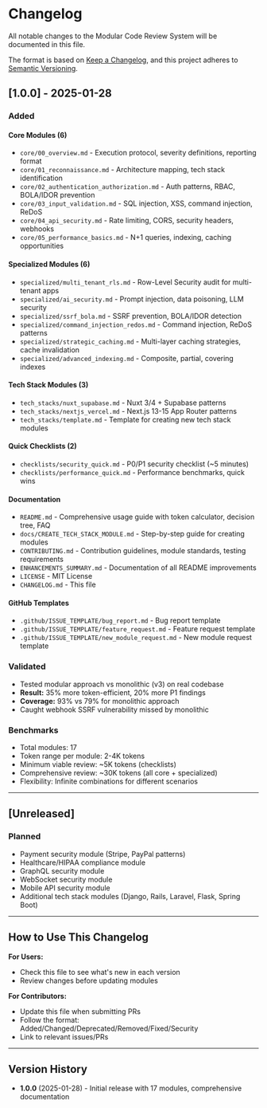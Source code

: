 # Changelog

All notable changes to the Modular Code Review System will be documented in this file.

The format is based on [Keep a Changelog](https://keepachangelog.com/en/1.0.0/),
and this project adheres to [Semantic Versioning](https://semver.org/spec/v2.0.0.html).

## [1.0.0] - 2025-01-28

### Added

#### Core Modules (6)
- `core/00_overview.md` - Execution protocol, severity definitions, reporting format
- `core/01_reconnaissance.md` - Architecture mapping, tech stack identification
- `core/02_authentication_authorization.md` - Auth patterns, RBAC, BOLA/IDOR prevention
- `core/03_input_validation.md` - SQL injection, XSS, command injection, ReDoS
- `core/04_api_security.md` - Rate limiting, CORS, security headers, webhooks
- `core/05_performance_basics.md` - N+1 queries, indexing, caching opportunities

#### Specialized Modules (6)
- `specialized/multi_tenant_rls.md` - Row-Level Security audit for multi-tenant apps
- `specialized/ai_security.md` - Prompt injection, data poisoning, LLM security
- `specialized/ssrf_bola.md` - SSRF prevention, BOLA/IDOR detection
- `specialized/command_injection_redos.md` - Command injection, ReDoS patterns
- `specialized/strategic_caching.md` - Multi-layer caching strategies, cache invalidation
- `specialized/advanced_indexing.md` - Composite, partial, covering indexes

#### Tech Stack Modules (3)
- `tech_stacks/nuxt_supabase.md` - Nuxt 3/4 + Supabase patterns
- `tech_stacks/nextjs_vercel.md` - Next.js 13-15 App Router patterns
- `tech_stacks/template.md` - Template for creating new tech stack modules

#### Quick Checklists (2)
- `checklists/security_quick.md` - P0/P1 security checklist (~5 minutes)
- `checklists/performance_quick.md` - Performance benchmarks, quick wins

#### Documentation
- `README.md` - Comprehensive usage guide with token calculator, decision tree, FAQ
- `docs/CREATE_TECH_STACK_MODULE.md` - Step-by-step guide for creating modules
- `CONTRIBUTING.md` - Contribution guidelines, module standards, testing requirements
- `ENHANCEMENTS_SUMMARY.md` - Documentation of all README improvements
- `LICENSE` - MIT License
- `CHANGELOG.md` - This file

#### GitHub Templates
- `.github/ISSUE_TEMPLATE/bug_report.md` - Bug report template
- `.github/ISSUE_TEMPLATE/feature_request.md` - Feature request template
- `.github/ISSUE_TEMPLATE/new_module_request.md` - New module request template

### Validated
- Tested modular approach vs monolithic (v3) on real codebase
- **Result:** 35% more token-efficient, 20% more P1 findings
- **Coverage:** 93% vs 79% for monolithic approach
- Caught webhook SSRF vulnerability missed by monolithic

### Benchmarks
- Total modules: 17
- Token range per module: 2-4K tokens
- Minimum viable review: ~5K tokens (checklists)
- Comprehensive review: ~30K tokens (all core + specialized)
- Flexibility: Infinite combinations for different scenarios

---

## [Unreleased]

### Planned
- Payment security module (Stripe, PayPal patterns)
- Healthcare/HIPAA compliance module
- GraphQL security module
- WebSocket security module
- Mobile API security module
- Additional tech stack modules (Django, Rails, Laravel, Flask, Spring Boot)

---

## How to Use This Changelog

**For Users:**
- Check this file to see what's new in each version
- Review changes before updating modules

**For Contributors:**
- Update this file when submitting PRs
- Follow the format: Added/Changed/Deprecated/Removed/Fixed/Security
- Link to relevant issues/PRs

---

## Version History

- **1.0.0** (2025-01-28) - Initial release with 17 modules, comprehensive documentation

